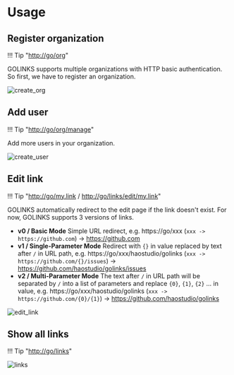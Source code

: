 # Usage

## Register organization

!!! Tip "[http://go/org](http://go/org)"

GOLINKS supports multiple organizations with HTTP basic authentication.
So first, we have to register an organization.

![create_org](img/create_org.png)

## Add user

!!! Tip "[http://go/org/manage](http://go/org/manage)"

Add more users in your organization.

![create_user](img/create_user.png)

## Edit link

!!! Tip "[http://go/my.link](http://go/my.link) / [http://go/links/edit/my.link](http://go/links/edit/my.link)"

GOLINKS automatically redirect to the edit page if the link doesn't exist. For
now, GOLINKS supports 3 versions of links.

- **v0 / Basic Mode**
  Simple URL redirect, e.g. https://go/xxx (`xxx -> https://github.com`) -> https://github.com
- **v1 / Single-Parameter Mode**
  Redirect with `{}` in value replaced by text after `/` in URL path,
  e.g. https://go/xxx/haostudio/golinks (`xxx -> https://github.com/{}/issues`) -> https://github.com/haostudio/golinks/issues
- **v2 / Multi-Parameter Mode**
  The text after `/` in URL path will be separated by `/` into a list of
  parameters and replace `{0}`, `{1}`, `{2}` ... in value, e.g.
  https://go/xxx/haostudio/golinks (`xxx -> https://github.com/{0}/{1}`) -> https://github.com/haostudio/golinks

![edit_link](img/edit_link.png)

## Show all links

!!! Tip "[http://go/links](http://go/links)"

![links](img/links.png)
